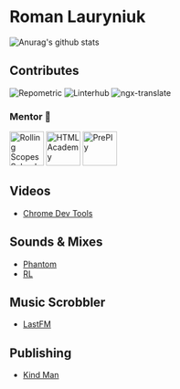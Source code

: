 # Roman Lauryniuk

![Anurag's github stats](https://github-readme-stats.vercel.app/api?username=romanrostislavovich&theme=dark)


## Contributes  

![Repometric](https://avatars3.githubusercontent.com/u/17450030?s=60&v=4)
![Linterhub](https://avatars1.githubusercontent.com/u/39357698?s=60&v=4)
![ngx-translate](https://avatars1.githubusercontent.com/u/24717852?s=60&v=4)

### Mentor 🔭

<a href="https://rs.school/"><img src="https://avatars1.githubusercontent.com/u/11501370?s=60&v=4" alt="Rolling Scopes School" width="60"/></a>
<a href="https://htmlacademy.org/"><img src="https://avatars2.githubusercontent.com/u/22890904?s=60&v=4" alt="HTML Academy" width="60"/></a>
<a href="https://preply.com/"><img src="https://play-lh.googleusercontent.com/WxEXyqBk_Z2lDMbkwMDWQID6rFg-G1XBNt9UkZnvDeCM_OPO3iTL9XGKeD_pzR3KWc8" alt="PrePly" width="60"/></a>

## Videos

- [Chrome Dev Tools](https://www.youtube.com/watch?v=0sDHMq3x4fA&t=12s&ab_channel=RollingScopesSchool)

## Sounds & Mixes

- [Phantom](https://soundcloud.com/officialphantom)
- [RL](https://soundcloud.com/romalavr)

## Music Scrobbler 

- [LastFM](https://www.last.fm/ru/user/Cvoboda-Rabctvo)

## Publishing 

- [Kind Man](./src/Человек%20—%20добро.html)
